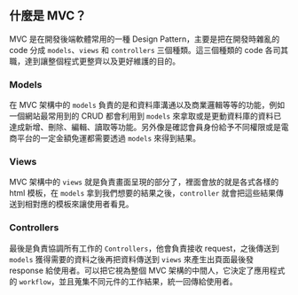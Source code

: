 ## 什麼是 MVC？

MVC 是在開發後端軟體常用的一種 Design Pattern，主要是把在開發時雜亂的 code 分成 `models`、`views` 和 `controllers` 三個種類。這三個種類的 code 各司其職，達到讓整個程式更整齊以及更好維護的目的。

### Models
在 MVC 架構中的 `models` 負責的是和資料庫溝通以及商業邏輯等等的功能，例如一個網站最常用到的 CRUD 都會利用到 `models` 來拿取或是更動資料庫的資料已達成新增、刪除、編輯、讀取等功能。另外像是確認會員身份給予不同權限或是電商平台的一定金額免運都需要透過 `models` 來得到結果。

### Views
MVC 架構中的 `views` 就是負責畫面呈現的部分了，裡面會放的就是各式各樣的 html 模板，在 `models` 拿到我們想要的結果之後，`controller` 就會把這些結果傳送到相對應的模板來讓使用者看見。

### Controllers
最後是負責協調所有工作的 `Controllers`，他會負責接收 request，之後傳送到 `models` 獲得需要的資料之後再把資料傳送到 `views` 來產生出頁面最後發 response 給使用者。可以把它視為整個 MVC 架構的中間人，它決定了應用程式的 `workflow`，並且蒐集不同元件的工作結果，統一回傳給使用者。